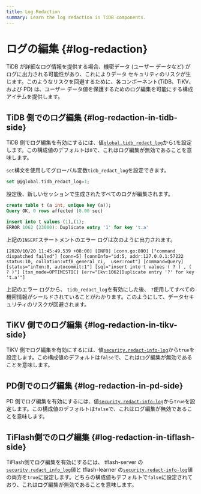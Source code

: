 ```yaml
---
title: Log Redaction
summary: Learn the log redaction in TiDB components.
---
```


# ログの編集 {#log-redaction}

TiDB が詳細なログ情報を提供する場合、機密データ (ユーザー データなど) がログに出力される可能性があり、これによりデータ セキュリティのリスクが生じます。このようなリスクを回避するために、各コンポーネント(TiDB、TiKV、および PD) は、ユーザー データ値を保護するためのログ編集を可能にする構成アイテムを提供します。

## TiDB 側でのログ編集 {#log-redaction-in-tidb-side}

TiDB 側でログ編集を有効にするには、値[`global.tidb_redact_log`](/system-variables.md#tidb_redact_log)から`1`を設定します。この構成値のデフォルトは`0`で、これはログ編集が無効であることを意味します。

`set`構文を使用してグローバル変数`tidb_redact_log`を設定できます。


```sql
set @@global.tidb_redact_log=1;
```

設定後、新しいセッションで生成されたすべてのログが編集されます。

```sql
create table t (a int, unique key (a));
Query OK, 0 rows affected (0.00 sec)

insert into t values (1),(1);
ERROR 1062 (23000): Duplicate entry '1' for key 't.a'
```

上記の`INSERT`ステートメントのエラー ログは次のように出力されます。

```
[2020/10/20 11:45:49.539 +08:00] [INFO] [conn.go:800] ["command dispatched failed"] [conn=5] [connInfo="id:5, addr:127.0.0.1:57222 status:10, collation:utf8_general_ci,  user:root"] [command=Query] [status="inTxn:0, autocommit:1"] [sql="insert into t values ( ? ) , ( ? )"] [txn_mode=OPTIMISTIC] [err="[kv:1062]Duplicate entry '?' for key 't.a'"]
```

上記のエラー ログから、 `tidb_redact_log`を有効にした後、 `?`使用してすべての機密情報がシールドされていることがわかります。このようにして、データセキュリティのリスクが回避されます。

## TiKV 側でのログ編集 {#log-redaction-in-tikv-side}

TiKV 側でログ編集を有効にするには、値[`security.redact-info-log`](/tikv-configuration-file.md#redact-info-log-new-in-v408)から`true`を設定します。この構成値のデフォルトは`false`で、これはログ編集が無効であることを意味します。

## PD側でのログ編集 {#log-redaction-in-pd-side}

PD 側でログ編集を有効にするには、値[`security.redact-info-log`](/pd-configuration-file.md#redact-info-log-new-in-v50)から`true`を設定します。この構成値のデフォルトは`false`で、これはログ編集が無効であることを意味します。

## TiFlash側でのログ編集 {#log-redaction-in-tiflash-side}

TiFlash側でログ編集を有効にするには、 tflash-server の[`security.redact_info_log`](/tiflash/tiflash-configuration.md#configure-the-tiflashtoml-file)値と tflash-learner の[`security.redact-info-log`](/tiflash/tiflash-configuration.md#configure-the-tiflash-learnertoml-file)値の両方を`true`に設定します。どちらの構成値もデフォルトで`false`に設定されており、これはログ編集が無効であることを意味します。
